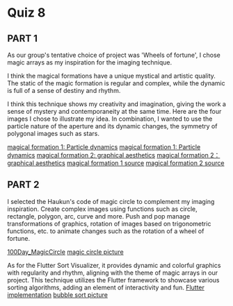 # Quiz 8
## PART 1
As our group's tentative choice of project was 'Wheels of fortune', I chose magic arrays as my inspiration for the imaging technique.

I think the magical formations have a unique mystical and artistic quality. The static of the magic formation is regular and complex, while the dynamic is full of a sense of destiny and rhythm.

I think this technique shows my creativity and imagination, giving the work a sense of mystery and contemporaneity at the same time. Here are the four images I chose to illustrate my idea. In combination, I wanted to use the particle nature of the aperture and its dynamic changes, the symmetry of polygonal images such as stars.

[magical formation 1: Particle dynamics](readmeImages/1.jpg)
[magical formation 1: Particle dynamics](readmeImages/2.jpg)
[magical formation 2: graphical aesthetics](readmeImages/3.jpg)
[magical formation 2：graphical aesthetics](readmeImages/4.jpg)
[magical formation 1 source](http://xhslink.com/9wdg1u)
[magical formation 2 source](http://xhslink.com/oyhg1u)

## PART 2
I selected the Haukun's code of magic circle to complement my imaging inspiration. Create complex images using functions such as circle, rectangle, polygon, arc, curve and more. Push and pop manage transformations of graphics, rotation of images based on trigonometric functions, etc. to animate changes such as the rotation of a wheel of fortune.

[100Day_MagicCircle](https://github.com/haukun/100Day_MagicCircle/blob/c012401b611704096aea3cf39ef14a35e1f114f5/sketch.js)
[magic circle picture](readmeImages/magiccircle.jpeg)

As for the Flutter Sort Visualizer, it provides dynamic and colorful graphics with regularity and rhythm, aligning with the theme of magic arrays in our project. This technique utilizes the Flutter framework to showcase various sorting algorithms, adding an element of interactivity and fun.
[Flutter implementation](https://github.com/hamed-deriv/flutter_sort_visualizer)
[bubble sort picture](readmeImages/bubblesort.jpeg)

